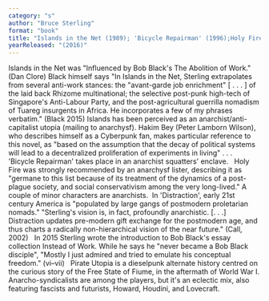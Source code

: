 ```yaml
---
category: "s"
author: "Bruce Sterling"
format: "book"
title: "Islands in the Net (1989); 'Bicycle Repairman' (1996);Holy Fire  (1996);Distraction (1999); Pirate Utopia"
yearReleased: "(2016)"
---
```

Islands in the Net was "Influenced by Bob Black's The Abolition of Work." (Dan Clore) Black himself says "In Islands in the Net, Sterling extrapolates from several anti-work stances: the "avant-garde job enrichment" [ . . . ] of the laid back Rhizome multinational; the selective post-punk high-tech of Singapore's Anti-Labour Party, and the post-agricultural guerrilla nomadism of Tuareg insurgents in Africa. He incorporates a few of my phrases verbatim." (Black 2015) Islands has been perceived as an anarchist/anti-capitalist utopia (mailing to anarchysf). Hakim Bey (Peter Lamborn Wilson), who describes himself as a Cyberpunk fan, makes particular reference to this novel, as "based on the assumption that the decay of political systems will lead to a decentralized proliferation of experiments in living" . . .
 
'Bicycle Repairman' takes place in an anarchist squatters' enclave.
 
Holy Fire was strongly recommended by an anarchysf lister, describing it as "germane to this list because of its treatment of the dynamics of a post-plague society, and social conservativism among the very long-lived." A couple of minor characters are anarchists. 
In 'Distraction', early 21st century America is "populated by large gangs of postmodern proletarian nomads." "Sterling's vision is, in fact, profoundly anarchistic. [. . .] Distraction updates pre-modern gift exchange for the postmodern age, and thus charts a radically non-hierarchical vision of the near future." (Call, 2002)
 
In 2015 Sterling wrote the introduction to Bob Black's essay collection Instead of Work. While he says he "never became a Bob Black disciple", "Mostly I just admired and tried to emulate his conceptual freedom." (vi–vii)
 
Pirate Utopia is a dieselpunk alternate history centred on the curious story of the Free State of Fiume, in the aftermath of World War I. Anarcho-syndicalists are among the players, but it's an eclectic mix, also featuring fascists and futurists, Howard, Houdini, and Lovecraft.
